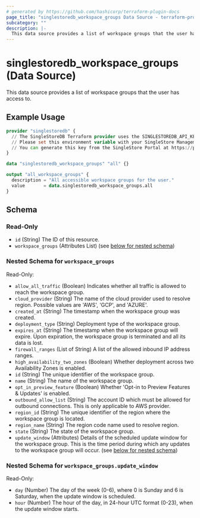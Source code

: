 ```yaml
---
# generated by https://github.com/hashicorp/terraform-plugin-docs
page_title: "singlestoredb_workspace_groups Data Source - terraform-provider-singlestoredb"
subcategory: ""
description: |-
  This data source provides a list of workspace groups that the user has access to.
---
```


# singlestoredb_workspace_groups (Data Source)

This data source provides a list of workspace groups that the user has access to.

## Example Usage

```terraform
provider "singlestoredb" {
  // The SingleStoreDB Terraform provider uses the SINGLESTOREDB_API_KEY environment variable for authentication.
  // Please set this environment variable with your SingleStore Management API key.
  // You can generate this key from the SingleStore Portal at https://portal.singlestore.com/organizations/org-id/api-keys.
}

data "singlestoredb_workspace_groups" "all" {}

output "all_workspace_groups" {
  description = "All accessible workspace groups for the user."
  value       = data.singlestoredb_workspace_groups.all
}
```

<!-- schema generated by tfplugindocs -->
## Schema

### Read-Only

- `id` (String) The ID of this resource.
- `workspace_groups` (Attributes List) (see [below for nested schema](#nestedatt--workspace_groups))

<a id="nestedatt--workspace_groups"></a>
### Nested Schema for `workspace_groups`

Read-Only:

- `allow_all_traffic` (Boolean) Indicates whether all traffic is allowed to reach the workspace group.
- `cloud_provider` (String) The name of the cloud provider used to resolve region. Possible values are 'AWS', 'GCP', and 'AZURE'.
- `created_at` (String) The timestamp when the workspace group was created.
- `deployment_type` (String) Deployment type of the workspace group.
- `expires_at` (String) The timestamp when the workspace group will expire. Upon expiration, the workspace group is terminated and all its data is lost.
- `firewall_ranges` (List of String) A list of the allowed inbound IP address ranges.
- `high_availability_two_zones` (Boolean) Whether deployment across two Availability Zones is enabled.
- `id` (String) The unique identifier of the workspace group.
- `name` (String) The name of the workspace group.
- `opt_in_preview_feature` (Boolean) Whether 'Opt-in to Preview Features & Updates' is enabled.
- `outbound_allow_list` (String) The account ID which must be allowed for outbound connections. This is only applicable to AWS provider.
- `region_id` (String) The unique identifier of the region where the workspace group is located.
- `region_name` (String) The region code name used to resolve region.
- `state` (String) The state of the workspace group.
- `update_window` (Attributes) Details of the scheduled update window for the workspace group. This is the time period during which any updates to the workspace group will occur. (see [below for nested schema](#nestedatt--workspace_groups--update_window))

<a id="nestedatt--workspace_groups--update_window"></a>
### Nested Schema for `workspace_groups.update_window`

Read-Only:

- `day` (Number) The day of the week (0-6), where 0 is Sunday and 6 is Saturday, when the update window is scheduled.
- `hour` (Number) The hour of the day, in 24-hour UTC format (0-23), when the update window starts.


